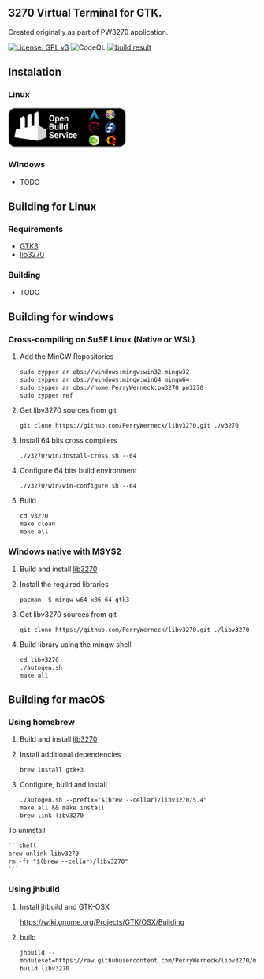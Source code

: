 ## 3270 Virtual Terminal for GTK.

Created originally as part of PW3270 application.

[![License: GPL v3](https://img.shields.io/badge/License-GPL%20v3-blue.svg)](https://www.gnu.org/licenses/gpl-3.0)
![CodeQL](https://github.com/PerryWerneck/libv3270/workflows/CodeQL/badge.svg?branch=master)
[![build result](https://build.opensuse.org/projects/home:PerryWerneck:pw3270/packages/libv3270/badge.svg?type=percent)](https://build.opensuse.org/package/show/home:PerryWerneck:pw3270/libv3270)

## Instalation

### Linux

[<img src="https://raw.githubusercontent.com/PerryWerneck/pw3270/master/branding/obs-badge-en.svg" alt="Download from open build service" height="80px">]([https://software.opensuse.org/download.html?project=home%3APerryWerneck%3Apw3270&package=pw3270](https://software.opensuse.org/download.html?project=home%3APerryWerneck%3Apw3270&package=libv3270))

### Windows

 * TODO

## Building for Linux

### Requirements

 * [GTK3](https://www.gtk.org/)
 * [lib3270](../../../lib3270)

### Building

 * TODO


## Building for windows

### Cross-compiling on SuSE Linux (Native or WSL)

1. Add the MinGW Repositories

	```
	sudo zypper ar obs://windows:mingw:win32 mingw32
	sudo zypper ar obs://windows:mingw:win64 mingw64
	sudo zypper ar obs://home:PerryWerneck:pw3270 pw3270
	sudo zypper ref
	```

2. Get libv3270 sources from git

	```
	git clone https://github.com/PerryWerneck/libv3270.git ./v3270
	```

3. Install 64 bits cross compilers

	```
	./v3270/win/install-cross.sh --64
	```

4. Configure 64 bits build environment

	```
	./v3270/win/win-configure.sh --64
	```

5. Build

	```
	cd v3270
	make clean
	make all
	```

### Windows native with MSYS2

1. Build and install [lib3270](../../../lib3270)

2. Install the required libraries

	```
	pacman -S mingw-w64-x86_64-gtk3
	```

2. Get libv3270 sources from git

	```
	git clone https://github.com/PerryWerneck/libv3270.git ./libv3270
	```

4. Build library using the mingw shell

	```
	cd libv3270
	./autogen.sh
	make all
	```

## Building for macOS

### Using homebrew

1. Build and install [lib3270](../../../lib3270)

2. Install additional dependencies

	```shell
	brew install gtk+3
	```

3. Configure, build and install

	```shell
	./autogen.sh --prefix="$(brew --cellar)/libv3270/5.4"
	make all && make install
	brew link libv3270
	```

To uninstall

	```shell
	brew unlink libv3270
	rm -fr "$(brew --cellar)/libv3270"
	```

### Using jhbuild

1. Install jhbuild and GTK-OSX

	https://wiki.gnome.org/Projects/GTK/OSX/Building
	
2. build

	```shell
	jhbuild --moduleset=https://raw.githubusercontent.com/PerryWerneck/libv3270/master/mac/libv3270.modules build libv3270
	```



